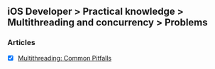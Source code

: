 ## iOS Developer > Practical knowledge > Multithreading and concurrency > Problems

### Articles
- [X] [Multithreading: Common Pitfalls](https://austingwalters.com/multithreading-common-pitfalls/)


